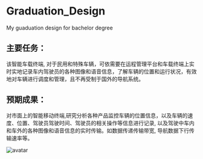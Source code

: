 Graduation_Design
===================
My guaduation design for bachelor degree

## 主要任务：
该智能车载终端, 对于民用和特殊车辆，可依需要在运程管理平台和车载终端上实时实地记录车内驾驶员的各种图像和语音信息，了解车辆的位置和运行状况，有效地对车辆进行调度和管理，且不再受制于国外的导航系统。

## 预期成果：
对市面上的智能移动终端,研究分析各种产品监控车辆的位置信息，以及车辆的速度、位置、驾驶员驾驶时间、驾驶员的相关操作等信息进行记录, 以及驾驶中车内和车外的各种图像和语音信息的实时传输。如数据传递传输带宽, 导航数据下行传输速率等。



![avatar](https://lh3.googleusercontent.com/7Bv3rVeIYoT443DM6kYDDctdvwkYeR4bSay-DQRSjqeghINhU6fOuvp1JuP-K_aEicwSQUCkrf7csp4m8k_VqU7Yux0R2Dx7vJL1d7xWlILHWq4zcIEEKnAjtC0L4Ta_YDYZbjwgjo1hH6EOD1zaguj-AK14lX29B6BaG_a2XxErkOcOEnwq4mTMaeGYkMrmNFcS50kGuWErzuhc_YUj2rIx03FrMoahsAv9_ZLbDdBM4hkpaKlok0MMhAdxO6ylbN3Iqt5UAfoQbNsDP4zKX5_EwnBT1qJDI0nkDrUJiC_fYLyJlHbvSKtc9xcYq-m4vlf1j8cRkrjbjiPeSw48fLPFkWAsgbXzimgChmHKGiQ0n7STVcmcjIn9lo87xPuCOGvNb5-2Y8mJjkiju7J2DEusIBuoozHMh1qBqCZmG6RJUDKPfxgkQLHE21LSP08DQhPM1uDxpHdq2DwobhYbP7rSzsCvhG7R38yiAzp57AknyTKwPfiJ0P-dvH8563ynd8ATLbH68fXy6yCBRTsYQT4N1RrdjiKsGG7cQrWFpCCF-DiuCo92ALReYsy5XWlt1gugOiD7rK1nuA7FolqXhDyXHVQeRNmXRbEVj97oXRgXFZeVP0TKcL0jqHQ4e6y76LgWcCe3QJK9XgOduKqpStzDikA7PfN9oWPJ6YXXKd3IpqNFXdvtb2I=w453-h220-no)

[^_^]:#(这是注释你看不到)

